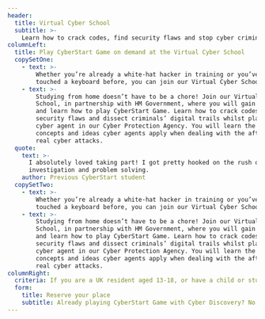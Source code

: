 ```yaml
---
header:
  title: Virtual Cyber School
  subtitle: >-
    Learn how to crack codes, find security flaws and stop cyber criminals for free with CyberStart Game
columnLeft:
  title: Play CyberStart Game on demand at the Virtual Cyber School
  copySetOne:
    - text: >-
        Whether you’re already a white-hat hacker in training or you’ve never
        touched a keyboard before, you can join our Virtual Cyber School.
    - text: >-
        Studying from home doesn’t have to be a chore! Join our Virtual Cyber
        School, in partnership with HM Government, where you will gain access to
        and learn how to play CyberStart Game. Learn how to crack codes, find
        security flaws and dissect criminals’ digital trails whilst playing as a
        cyber agent in our Cyber Protection Agency. You will learn the essential
        concepts and ideas cyber agents apply when dealing with the aftermath of
        real cyber attacks.
  quote:
    text: >-
      I absolutely loved taking part! I got pretty hooked on the rush of
      investigation and problem solving.
    author: Previous CyberStart student
  copySetTwo:
    - text: >-
        Whether you’re already a white-hat hacker in training or you’ve never
        touched a keyboard before, you can join our Virtual Cyber School.
    - text: >-
        Studying from home doesn’t have to be a chore! Join our Virtual Cyber
        School, in partnership with HM Government, where you will gain access to
        and learn how to play CyberStart Game. Learn how to crack codes, find
        security flaws and dissect criminals’ digital trails whilst playing as a
        cyber agent in our Cyber Protection Agency. You will learn the essential
        concepts and ideas cyber agents apply when dealing with the aftermath of
        real cyber attacks.
columnRight:
  criteria: If you are a UK resident aged 13-18, or have a child or student in this age bracket and are interested in applying for a FREE CyberStart Game license, please enter your details below and we will email you when our application stage opens shortly. Places are limited so make sure you reserve your place today!
  form:
    title: Reserve your place
    subtitle: Already playing CyberStart Game with Cyber Discovery? No need to apply. We'll be extending your access over summer!
---
```

